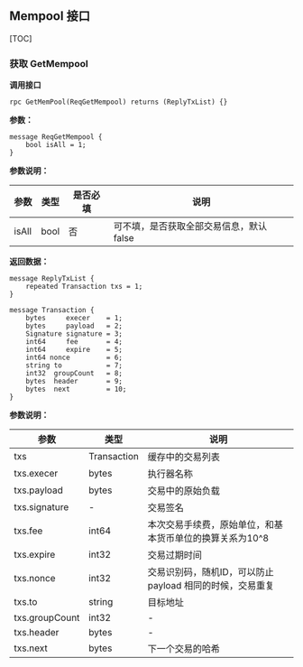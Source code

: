 ## Mempool 接口
[TOC]
### 获取 GetMempool
**调用接口**
```
rpc GetMemPool(ReqGetMempool) returns (ReplyTxList) {}
```
**参数：**
```
message ReqGetMempool {
    bool isAll = 1;
}
```

**参数说明：**

|参数|类型|是否必填|说明|
|----|----|----|----|
|isAll|bool|否|可不填，是否获取全部交易信息，默认 false|

**返回数据：**
```
message ReplyTxList {
    repeated Transaction txs = 1;
}

message Transaction {
    bytes     execer    = 1;
    bytes     payload   = 2;
    Signature signature = 3;
    int64     fee       = 4;
    int64     expire    = 5;
    int64 nonce         = 6;
    string to           = 7;
    int32  groupCount   = 8;
    bytes  header       = 9;
    bytes  next         = 10;
}
```

**参数说明：**

|参数|类型|说明|
|----|----|----|
|txs|Transaction|缓存中的交易列表|
|txs.execer|bytes|执行器名称|
|txs.payload|bytes|交易中的原始负载|
|txs.signature|-|交易签名|
|txs.fee|int64|本次交易手续费，原始单位，和基本货币单位的换算关系为10^8|
|txs.expire|int32|交易过期时间|
|txs.nonce|int32|交易识别码，随机ID，可以防止payload 相同的时候，交易重复|
|txs.to|string|目标地址|
|txs.groupCount|int32|-|
|txs.header|bytes|-|
|txs.next|bytes|下一个交易的哈希|
